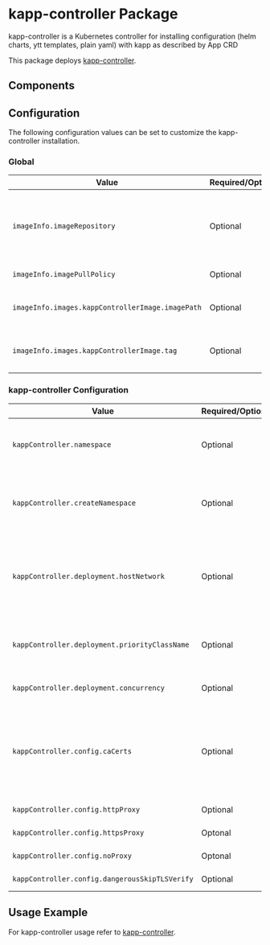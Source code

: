 # kapp-controller Package

kapp-controller is a Kubernetes controller for installing configuration (helm charts, ytt templates, plain yaml) with kapp as described by App CRD

This package deploys [kapp-controller](https://carvel.dev/kapp-controller/).

## Components

## Configuration

The following configuration values can be set to customize the kapp-controller installation.

### Global

| Value | Required/Optional | Description |
|-------|-------------------|-------------|
| `imageInfo.imageRepository` | Optional | The repository from which to fetch kapp-controller image. |
| `imageInfo.imagePullPolicy` | Optional | The image pull policy. |
| `imageInfo.images.kappControllerImage.imagePath` | Optional | The path of kapp-controler image. |
| `imageInfo.images.kappControllerImage.tag` | Optional | The tag of kapp-controller image. |

### kapp-controller Configuration

| Value | Required/Optional | Description |
|-------|-------------------|-------------|
| `kappController.namespace` | Optional | Namespace in which to deploy kapp-controller. |
| `kappController.createNamespace` | Optional | Boolean flag to create kapp-controller namespace or not. |
| `kappController.deployment.hostNetwork` | Optional | Boolean flag to indicate if kapp-controller needs to be deployed in host network. |
| `kappController.deployment.priorityClassName` | Optional | Priority class name of kapp-controller deployment. |
| `kappController.deployment.concurrency` | Optional | Concurrency of kapp-controller. |
| `kappController.config.caCerts` | Optional | CA certificates of image registry from where kapp-controller fetches images. |
| `kappController.config.httpProxy` | Optional | HTTP proxy to use. |
| `kappController.config.httpsProxy` | Optonal | HTTPS proxy to use. |
| `kappController.config.noProxy` | Optonal | no proxy to use. |
| `kappController.config.dangerousSkipTLSVerify` | Optional | skip tls verify. |

## Usage Example

For kapp-controller usage refer to [kapp-controller](https://carvel.dev/kapp-controller/).
